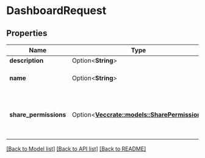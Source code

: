 # DashboardRequest

## Properties

Name | Type | Description | Notes
------------ | ------------- | ------------- | -------------
**description** | Option<**String**> |  | [optional]
**name** | Option<**String**> | The name of the dashboard. | [optional][readonly]
**share_permissions** | Option<[**Vec<crate::models::SharePermission>**](SharePermission.md)> | The details of any share permissions for the dashboard. | [optional][readonly]

[[Back to Model list]](../README.md#documentation-for-models) [[Back to API list]](../README.md#documentation-for-api-endpoints) [[Back to README]](../README.md)


